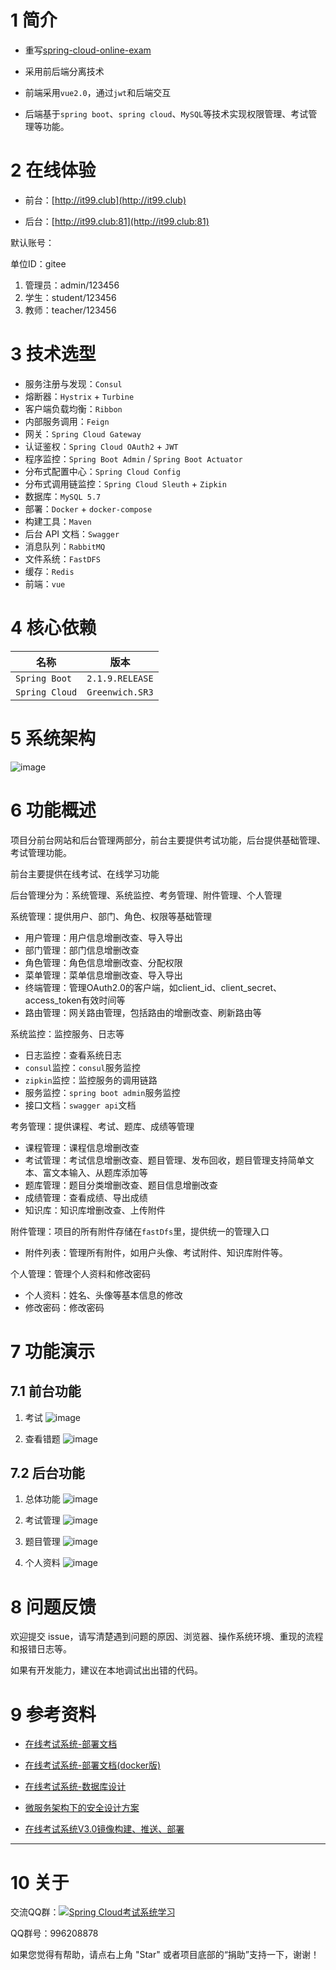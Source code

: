 # 1 简介

- 重写[spring-cloud-online-exam](https://gitee.com/wells2333/spring-cloud-online-exam)

- 采用前后端分离技术

- 前端采用`vue2.0`，通过`jwt`和后端交互

- 后端基于`spring boot`、`spring cloud`、`MySQL`等技术实现权限管理、考试管理等功能。

# 2 在线体验

- 前台：[http://it99.club](http://it99.club)

- 后台：[http://it99.club:81](http://it99.club:81)

默认账号：

单位ID：gitee

1. 管理员：admin/123456
2. 学生：student/123456
3. 教师：teacher/123456

# 3 技术选型

- 服务注册与发现：`Consul`
- 熔断器：`Hystrix` + `Turbine`
- 客户端负载均衡：`Ribbon`
- 内部服务调用：`Feign`
- 网关：`Spring Cloud Gateway`
- 认证鉴权：`Spring Cloud OAuth2` + `JWT`
- 程序监控：`Spring Boot Admin` / `Spring Boot Actuator`
- 分布式配置中心：`Spring Cloud Config`
- 分布式调用链监控：`Spring Cloud Sleuth` + `Zipkin`
- 数据库：`MySQL 5.7`
- 部署：`Docker` + `docker-compose`
- 构建工具：`Maven`
- 后台 API 文档：`Swagger`
- 消息队列：`RabbitMQ`
- 文件系统：`FastDFS`
- 缓存：`Redis`
- 前端：`vue`

# 4 核心依赖

|      名称      |   版本    |
| --------- | -------- |
| `Spring Boot`    | `2.1.9.RELEASE`  |
| `Spring Cloud`   | `Greenwich.SR3`  |

# 5 系统架构

![image](docs/images/系统架构图v3.0.jpg)

# 6 功能概述

项目分前台网站和后台管理两部分，前台主要提供考试功能，后台提供基础管理、考试管理功能。

前台主要提供在线考试、在线学习功能

后台管理分为：系统管理、系统监控、考务管理、附件管理、个人管理

系统管理：提供用户、部门、角色、权限等基础管理
- 用户管理：用户信息增删改查、导入导出
- 部门管理：部门信息增删改查
- 角色管理：角色信息增删改查、分配权限
- 菜单管理：菜单信息增删改查、导入导出
- 终端管理：管理OAuth2.0的客户端，如client_id、client_secret、access_token有效时间等
- 路由管理：网关路由管理，包括路由的增删改查、刷新路由等

系统监控：监控服务、日志等
- 日志监控：查看系统日志
- `consul`监控：`consul`服务监控
- `zipkin`监控：监控服务的调用链路
- 服务监控：`spring boot admin`服务监控
- 接口文档：`swagger api`文档

考务管理：提供课程、考试、题库、成绩等管理
- 课程管理：课程信息增删改查
- 考试管理：考试信息增删改查、题目管理、发布回收，题目管理支持简单文本、富文本输入、从题库添加等
- 题库管理：题目分类增删改查、题目信息增删改查
- 成绩管理：查看成绩、导出成绩
- 知识库：知识库增删改查、上传附件

附件管理：项目的所有附件存储在`fastDfs`里，提供统一的管理入口
- 附件列表：管理所有附件，如用户头像、考试附件、知识库附件等。

个人管理：管理个人资料和修改密码
- 个人资料：姓名、头像等基本信息的修改
- 修改密码：修改密码

# 7 功能演示

## 7.1 前台功能

1. 考试
![image](docs/images/image_web_exam.png)

2. 查看错题
![image](docs/images/image_web_incorrect_answer.png)

## 7.2 后台功能

1. 总体功能
![image](docs/images/image_ui_menu.png)

2. 考试管理
![image](docs/images/image_ui_exam.png)

3. 题目管理
![image](docs/images/image_ui_subjects_rich_edit.png)

4. 个人资料
![image](docs/images/image_ui_msg.png)

# 8 问题反馈

欢迎提交 issue，请写清楚遇到问题的原因、浏览器、操作系统环境、重现的流程和报错日志等。 

如果有开发能力，建议在本地调试出出错的代码。

# 9 参考资料

- [在线考试系统-部署文档](https://www.kancloud.cn/tangyi/spring-microservice-exam/1322870)

- [在线考试系统-部署文档(docker版)](https://www.kancloud.cn/tangyi/spring-microservice-exam/1322869)

- [在线考试系统-数据库设计](https://www.kancloud.cn/tangyi/spring-microservice-exam/1322868)

- [微服务架构下的安全设计方案](http://ehedgehog.net/2019/03/23/%E5%BE%AE%E6%9C%8D%E5%8A%A1%E6%9E%B6%E6%9E%84%E4%B8%8B%E7%9A%84%E5%AE%89%E5%85%A8%E8%AE%BE%E8%AE%A1%E6%96%B9%E6%A1%88/)

- [在线考试系统V3.0镜像构建、推送、部署](http://ehedgehog.net/2019/04/22/%E5%9C%A8%E7%BA%BF%E8%80%83%E8%AF%95%E7%B3%BB%E7%BB%9FV2.0%E9%95%9C%E5%83%8F%E6%9E%84%E5%BB%BA%E3%80%81%E6%8E%A8%E9%80%81%E3%80%81%E9%83%A8%E7%BD%B2/)

***

# 10 关于

交流QQ群：<a target="_blank" href="https://jq.qq.com/?_wv=1027&k=5RKZNF2"><img border="0" src="http://pub.idqqimg.com/wpa/images/group.png" alt="Spring Cloud考试系统学习" title="Spring Cloud考试系统学习"></a>

QQ群号：996208878

如果您觉得有帮助，请点右上角 "Star" 或者项目底部的“捐助”支持一下，谢谢！